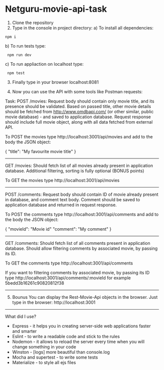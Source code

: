 # Netguru-movie-api-task

1. Clone the repository
2. Type in the console in project directory:
a) To install all dependencies:
```
npm i 
```
b) To run tests type:

```
 npm run dev
```

c) To run appliaction on localhost type:
```
 npm test
```
3. Finally  type in your browser localhost:8081

4. Now you can use the API with some tools like Postman requests:

Task: 
  POST /movies:
  Request body should contain only movie title, and its presence should be validated.
  Based on passed title, other movie details should be fetched from http://www.omdbapi.com/ (or other similar, public movie database) -   and saved to application database.
  Request response should include full movie object, along with all data fetched from external API.
  
  To POST the movies type http://localhost:3001/api/movies and add to the body the JSON object: 
  
  {
    "title": "My favourite movie title"
  }
  
----------
  GET /movies:
  Should fetch list of all movies already present in application database.
  Additional filtering, sorting is fully optional (BONUS points)
  
  To GET the movies type http://localhost:3001/api/movies

----------
  POST /comments:
  Request body should contain ID of movie already present in database, and comment text body.
  Comment should be saved to application database and returned in request response.

  To POST the comments type http://localhost:3001/api/comments and add to the body the JSON object: 
  
  {
    "movieId": "Movie id"
    "comment": "My comment" 
  }
  
----------
  GET /comments:
  Should fetch list of all comments present in application database.
  Should allow filtering comments by associated movie, by passing its ID.
  
  To GET the comments type http://localhost:3001/api/comments
  
  If you want to filtering comments by associated movie, by passing its ID
  type http://localhost:3001/api/comments/:movieId for example 5bedd3b16261c90820812f38


----------

5. Bounus
You can display the Rest-Movie-Api objects in the browser. Just type in the browser: 
http://localhost:3001 

----------

What did I use?
- Express - it helps you in creating server-side web applications faster and smarter
- Eslint - to write a readable code and stick to the rules 
- Nodemon - it allows to reload the server every time when you will change something in your code
- Winston - [logs] more beautiful than console.log  
- Mocha and supertest - to write some tests
- Materialize - to style all ejs files
